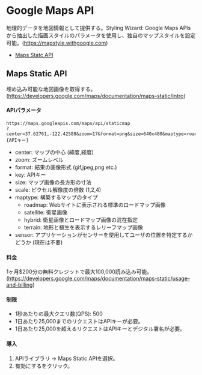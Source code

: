 # Google Maps API

地理的データを地図情報として提供する。Styling Wizard: Google Maps APIsから抽出した描画スタイルのパラメータを使用し、独自のマップスタイルを設定可能。(https://mapstyle.withgoogle.com)

* [Maps Statc API](#maps-static-api)

## Maps Static API

埋め込み可能な地図画像を取得する。(https://developers.google.com/maps/documentation/maps-static/intro)

#### APIパラメータ

```
https://maps.googleapis.com/maps/api/staticmap
?center=37.62761,-122.42588&zoom=17&format=png&size=640x480&maptype=roadmap&key={APIキー}
```

* center: マップの中心 (緯度,経度)
* zoom: ズームレベル
* format: 結果の画像形式 (gif,jpeg,png etc.)
* key: APIキー
* size: マップ画像の長方形の寸法
* scale: ピクセル解像度の倍数 (1,2,4)
* maptype: 構築するマップのタイプ
  * roadmap: Webサイトに表示される標準のロードマップ画像
  * satellite: 衛星画像
  * hybrid: 衛星画像とロードマップ画像の混在指定
  * terrain: 地形と植生を表示するレリーフマップ画像
* sensor: アプリケーションがセンサーを使用してユーザの位置を特定するかどうか (現在は不要)

#### 料金

1ヶ月$200分の無料クレジットで最大100,000読み込み可能。(https://developers.google.com/maps/documentation/maps-static/usage-and-billing)

#### 制限

* 1秒あたりの最大クエリ数(QPS): 500
* 1日あたり25,000までのリクエストはAPIキーが必要。
* 1日あたり25,000を超えるリクエストはAPIキーとデジタル署名が必要。

#### 導入

1. APIライブラリ -> Maps Static APIを選択。
2. 有効にするをクリック。

